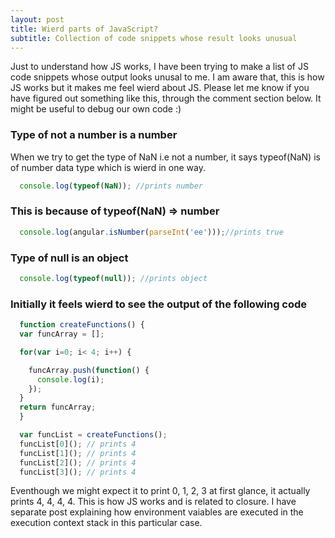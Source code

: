 ```yaml
---
layout: post
title: Wierd parts of JavaScript?
subtitle: Collection of code snippets whose result looks unusual
---
```


Just to understand how JS works, I have been trying to make a list of JS code snippets whose output looks unusal to me. 
I am aware that, this is how JS works but it makes me feel wierd about JS. Please let me know if you have figured out something like this, through the comment section below. It might be useful to debug our own code :)

### Type of not a number is a number
When we try to get the type of NaN i.e not a number, it says typeof(NaN) is of number data type which is wierd in one way.

```javascript
  console.log(typeof(NaN)); //prints number
```

### This is because of typeof(NaN) => number

```javascript
  console.log(angular.isNumber(parseInt('ee')));//prints true
```

### Type of null is an object

```javascript
  console.log(typeof(null)); //prints object
```

### Initially it feels wierd to see the output of the following code

```javascript
  function createFunctions() {
  var funcArray = [];

  for(var i=0; i< 4; i++) {

    funcArray.push(function() {
      console.log(i);
    });
  }
  return funcArray;
  }

  var funcList = createFunctions();
  funcList[0](); // prints 4
  funcList[1](); // prints 4
  funcList[2](); // prints 4
  funcList[3](); // prints 4
```
Eventhough we might expect it to print 0, 1, 2, 3 at first glance, it actually prints 4, 4, 4, 4. This is how JS works and is related to closure. I have separate post explaining how environment vaiables are executed in the execution context stack in this particular case.
